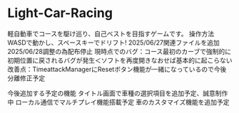 # Light-Car-Racing
 軽自動車でコースを駆け巡り、自己ベストを目指すゲームです。
 操作方法WASDで動かし、スペースキーでドリフト!
2025/06/27関連ファイルを追加
2025/06/28調整の為配布停止
現時点でのバグ：コース最初のカーブで強制的に初期位置に戻されるバグが発生＜ソフトを再度開きなおせば基本的に起こらない
改善点：TimeattackManagerにResetボタン機能が一緒になっているので今後分離修正予定

今後追加する予定の機能
タイトル画面で車種の選択項目を追加予定、誠意制作中
ローカル通信でマルチプレイ機能搭載予定
車のカスタマイズ機能を追加予定

